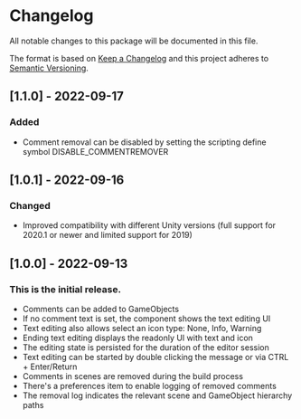# Changelog
All notable changes to this package will be documented in this file.

The format is based on [Keep a Changelog](http://keepachangelog.com/en/1.0.0/)
and this project adheres to [Semantic Versioning](http://semver.org/spec/v2.0.0.html).

## [1.1.0] - 2022-09-17

### Added
- Comment removal can be disabled by setting the scripting define symbol DISABLE_COMMENTREMOVER

## [1.0.1] - 2022-09-16

### Changed
- Improved compatibility with different Unity versions (full support for 2020.1 or newer and limited support for 2019)


## [1.0.0] - 2022-09-13

### This is the initial release.
- Comments can be added to GameObjects
- If no comment text is set, the component shows the text editing UI
- Text editing also allows select an icon type: None, Info, Warning
- Ending text editing displays the readonly UI with text and icon
- The editing state is persisted for the duration of the editor session
- Text editing can be started by double clicking the message or via CTRL + Enter/Return
- Comments in scenes are removed during the build process
- There's a preferences item to enable logging of removed comments
- The removal log indicates the relevant scene and GameObject hierarchy paths

